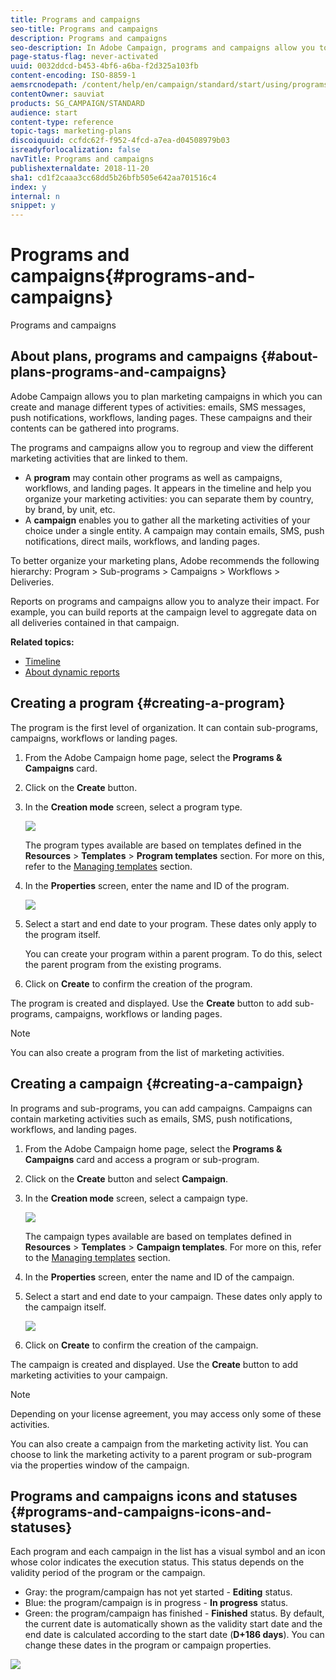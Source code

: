 ```yaml
---
title: Programs and campaigns
seo-title: Programs and campaigns
description: Programs and campaigns
seo-description: In Adobe Campaign, programs and campaigns allow you to group and orchestrate the different marketing activities that are linked to them. Reports on programs and campaigns allow you to analyze their impact.
page-status-flag: never-activated
uuid: 0032ddcd-b453-4bf6-a6ba-f2d325a103fb
content-encoding: ISO-8859-1
aemsrcnodepath: /content/help/en/campaign/standard/start/using/programs-and-campaigns
contentOwner: sauviat
products: SG_CAMPAIGN/STANDARD
audience: start
content-type: reference
topic-tags: marketing-plans
discoiquuid: ccfdc62f-f952-4fcd-a7ea-d04508979b03
isreadyforlocalization: false
navTitle: Programs and campaigns
publishexternaldate: 2018-11-20
sha1: cd1f2caaa3cc68dd5b26bfb505e642aa701516c4
index: y
internal: n
snippet: y
---
```


# Programs and campaigns{#programs-and-campaigns}

Programs and campaigns

## About plans, programs and campaigns {#about-plans-programs-and-campaigns}

Adobe Campaign allows you to plan marketing campaigns in which you can create and manage different types of activities: emails, SMS messages, push notifications, workflows, landing pages. These campaigns and their contents can be gathered into programs.

The programs and campaigns allow you to regroup and view the different marketing activities that are linked to them.

* A **program** may contain other programs as well as campaigns, workflows, and landing pages. It appears in the timeline and help you organize your marketing activities: you can separate them by country, by brand, by unit, etc.
* A **campaign** enables you to gather all the marketing activities of your choice under a single entity. A campaign may contain emails, SMS, push notifications, direct mails, workflows, and landing pages.

To better organize your marketing plans, Adobe recommends the following hierarchy: Program > Sub-programs > Campaigns > Workflows > Deliveries.

Reports on programs and campaigns allow you to analyze their impact. For example, you can build reports at the campaign level to aggregate data on all deliveries contained in that campaign.

**Related topics:**

* [Timeline](../../start/using/timeline.md)
* [About dynamic reports](../../reporting/using/about-dynamic-reports.md)

## Creating a program {#creating-a-program}

The program is the first level of organization. It can contain sub-programs, campaigns, workflows or landing pages.

1. From the Adobe Campaign home page, select the **Programs & Campaigns** card.
1. Click on the **Create** button. 
1. In the **Creation mode** screen, select a program type.

   ![](assets/programs_and_campaigns_2.png)

   The program types available are based on templates defined in the **Resources** > **Templates** > **Program templates** section. For more on this, refer to the [Managing templates](../../start/using/about-templates.md) section.

1. In the **Properties** screen, enter the name and ID of the program.

   ![](assets/programs_and_campaigns_3.png)

1. Select a start and end date to your program. These dates only apply to the program itself.

   You can create your program within a parent program. To do this, select the parent program from the existing programs.

1. Click on **Create** to confirm the creation of the program.

The program is created and displayed. Use the **Create** button to add sub-programs, campaigns, workflows or landing pages.

>[!NOTE]
>
>You can also create a program from the list of marketing activities.

## Creating a campaign {#creating-a-campaign}

In programs and sub-programs, you can add campaigns. Campaigns can contain marketing activities such as emails, SMS, push notifications, workflows, and landing pages.

1. From the Adobe Campaign home page, select the **Programs & Campaigns** card and access a program or sub-program. 
1. Click on the **Create** button and select **Campaign**.
1. In the **Creation mode** screen, select a campaign type.

   ![](assets/programs_and_campaigns_7.png)

   The campaign types available are based on templates defined in **Resources** > **Templates** > **Campaign templates**. For more on this, refer to the [Managing templates](../../start/using/about-templates.md) section.

1. In the **Properties** screen, enter the name and ID of the campaign.
1. Select a start and end date to your campaign. These dates only apply to the campaign itself.

   ![](assets/programs_and_campaigns_8.png)

1. Click on **Create** to confirm the creation of the campaign.

The campaign is created and displayed. Use the **Create** button to add marketing activities to your campaign.

>[!NOTE]
>
>Depending on your license agreement, you may access only some of these activities.

You can also create a campaign from the marketing activity list. You can choose to link the marketing activity to a parent program or sub-program via the properties window of the campaign.

## Programs and campaigns icons and statuses {#programs-and-campaigns-icons-and-statuses}

Each program and each campaign in the list has a visual symbol and an icon whose color indicates the execution status. This status depends on the validity period of the program or the campaign.

* Gray: the program/campaign has not yet started - **Editing** status.
* Blue: the program/campaign is in progress - **In progress** status.
* Green: the program/campaign has finished - **Finished** status. By default, the current date is automatically shown as the validity start date and the end date is calculated according to the start date (**D+186 days**). You can change these dates in the program or campaign properties.

![](assets/programs_and_campaigns.png)

